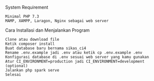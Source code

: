System Requirement

    Minimal PHP 7.3
    MAMP, XAMPP, Laragon, Nginx sebagai web server

Cara Installasi dan Menjalankan Program

    Clone atau download file
    Ketik composer install
    Buat database baru bernama sikas_ci4
    Rename .env.example jadi .env atau ketik cp .env.example .env
    Konfigurasi database di .env sesuai web server yang kamu gunakan
    Atur CI_ENVIRONMENT=production jadi CI_ENVIRONMENT=development (optional)
    Jalankan php spark serve
    Selesai
